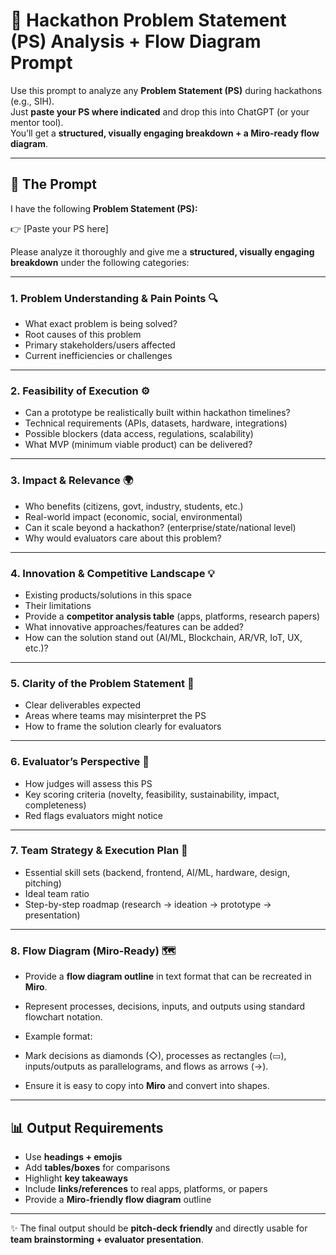 # 🧭 Hackathon Problem Statement (PS) Analysis + Flow Diagram Prompt  

Use this prompt to analyze any **Problem Statement (PS)** during hackathons (e.g., SIH).  
Just **paste your PS where indicated** and drop this into ChatGPT (or your mentor tool).  
You’ll get a **structured, visually engaging breakdown + a Miro-ready flow diagram**.  

---

## 🚀 The Prompt  

I have the following **Problem Statement (PS):**  

👉 [Paste your PS here]  

Please analyze it thoroughly and give me a **structured, visually engaging breakdown** under the following categories:  

---

### 1. Problem Understanding & Pain Points 🔍  
- What exact problem is being solved?  
- Root causes of this problem  
- Primary stakeholders/users affected  
- Current inefficiencies or challenges  

---

### 2. Feasibility of Execution ⚙️  
- Can a prototype be realistically built within hackathon timelines?  
- Technical requirements (APIs, datasets, hardware, integrations)  
- Possible blockers (data access, regulations, scalability)  
- What MVP (minimum viable product) can be delivered?  

---

### 3. Impact & Relevance 🌍  
- Who benefits (citizens, govt, industry, students, etc.)  
- Real-world impact (economic, social, environmental)  
- Can it scale beyond a hackathon? (enterprise/state/national level)  
- Why would evaluators care about this problem?  

---

### 4. Innovation & Competitive Landscape 💡  
- Existing products/solutions in this space  
- Their limitations  
- Provide a **competitor analysis table** (apps, platforms, research papers)  
- What innovative approaches/features can be added?  
- How can the solution stand out (AI/ML, Blockchain, AR/VR, IoT, UX, etc.)?  

---

### 5. Clarity of the Problem Statement 🧩  
- Clear deliverables expected  
- Areas where teams may misinterpret the PS  
- How to frame the solution clearly for evaluators  

---

### 6. Evaluator’s Perspective 🎯  
- How judges will assess this PS  
- Key scoring criteria (novelty, feasibility, sustainability, impact, completeness)  
- Red flags evaluators might notice  

---

### 7. Team Strategy & Execution Plan 👥  
- Essential skill sets (backend, frontend, AI/ML, hardware, design, pitching)  
- Ideal team ratio  
- Step-by-step roadmap (research → ideation → prototype → presentation)  

---

### 8. Flow Diagram (Miro-Ready) 🗺️  
- Provide a **flow diagram outline** in text format that can be recreated in **Miro**.  
- Represent processes, decisions, inputs, and outputs using standard flowchart notation.  
- Example format:  


- Mark decisions as diamonds (◇), processes as rectangles (▭), inputs/outputs as parallelograms, and flows as arrows (→).  
- Ensure it is easy to copy into **Miro** and convert into shapes.  

---

## 📊 Output Requirements  

- Use **headings + emojis**  
- Add **tables/boxes** for comparisons  
- Highlight **key takeaways**  
- Include **links/references** to real apps, platforms, or papers  
- Provide a **Miro-friendly flow diagram** outline  

---

✨ The final output should be **pitch-deck friendly** and directly usable for **team brainstorming + evaluator presentation**.  

